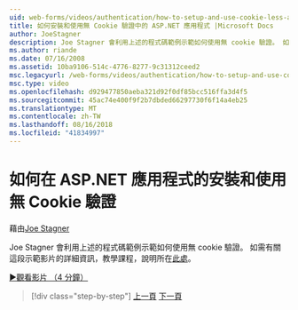 ```yaml
---
uid: web-forms/videos/authentication/how-to-setup-and-use-cookie-less-authentication-in-an-aspnet-application
title: 如何安裝和使用無 Cookie 驗證中的 ASP.NET 應用程式 |Microsoft Docs
author: JoeStagner
description: Joe Stagner 會利用上述的程式碼範例示範如何使用無 cookie 驗證。 如需有關這段示範影片的詳細資訊，教學課程，說明位於...
ms.author: riande
ms.date: 07/16/2008
ms.assetid: 10ba9106-514c-4776-8277-9c31312ceed2
msc.legacyurl: /web-forms/videos/authentication/how-to-setup-and-use-cookie-less-authentication-in-an-aspnet-application
msc.type: video
ms.openlocfilehash: d929477850aeba321d92f0df85bcc516ffa3d4f5
ms.sourcegitcommit: 45ac74e400f9f2b7dbded66297730f6f14a4eb25
ms.translationtype: MT
ms.contentlocale: zh-TW
ms.lasthandoff: 08/16/2018
ms.locfileid: "41834997"
---
```

<a name="how-to-setup-and-use-cookie-less-authentication-in-an-aspnet-application"></a>如何在 ASP.NET 應用程式的安裝和使用無 Cookie 驗證
====================
藉由[Joe Stagner](https://github.com/JoeStagner)

Joe Stagner 會利用上述的程式碼範例示範如何使用無 cookie 驗證。 如需有關這段示範影片的詳細資訊，教學課程，說明所在[此處](../../overview/older-versions-security/introduction/forms-authentication-configuration-and-advanced-topics-vb.md)。

[&#9654;觀看影片 （4 分鐘）](https://channel9.msdn.com/Blogs/ASP-NET-Site-Videos/how-to-setup-and-use-cookie-less-authentication-in-an-aspnet-application)

> [!div class="step-by-step"]
> [上一頁](how-to-change-the-forms-authentication-properties.md)
> [下一頁](asp-forms-login-relocation.md)

